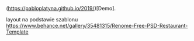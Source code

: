 (https://pabloplatyna.github.io/2019/)[Demo].

layout na podstawie szablonu https://www.behance.net/gallery/35481315/Renome-Free-PSD-Restaurant-Template
